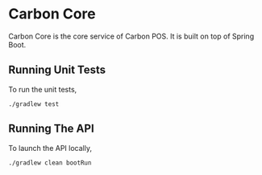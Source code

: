 # Carbon Core

Carbon Core is the core service of Carbon POS.
It is built on top of Spring Boot.

## Running Unit Tests

To run the unit tests,
```shell script
./gradlew test
```

## Running The API

To launch the API locally,
```shell script
./gradlew clean bootRun
```
